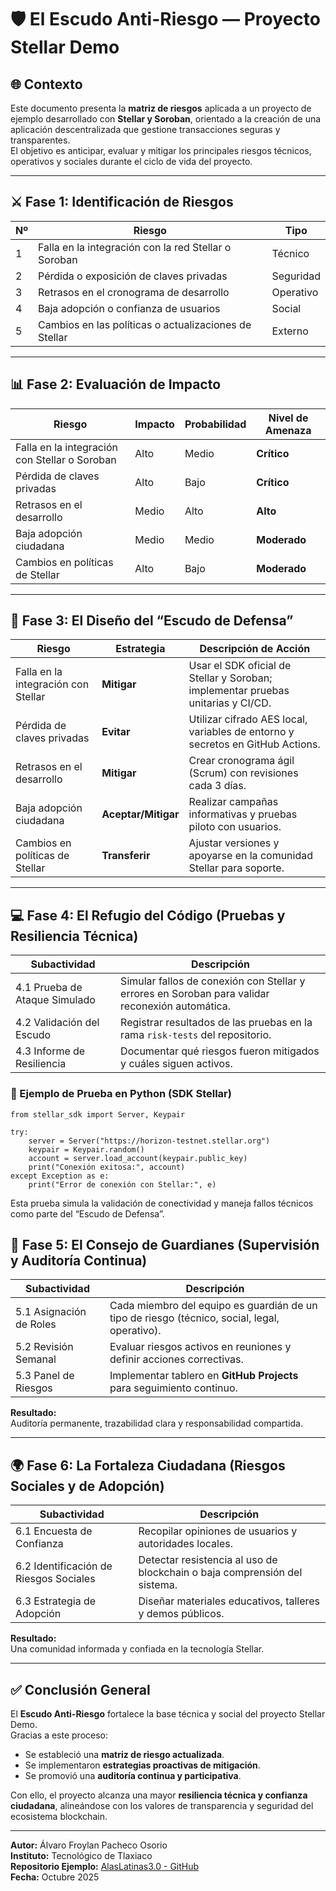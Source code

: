 # 🛡️ El Escudo Anti-Riesgo — Proyecto Stellar Demo

## 🌐 Contexto

Este documento presenta la **matriz de riesgos** aplicada a un proyecto de ejemplo desarrollado con **Stellar y Soroban**, orientado a la creación de una aplicación descentralizada que gestione transacciones seguras y transparentes.  
El objetivo es anticipar, evaluar y mitigar los principales riesgos técnicos, operativos y sociales durante el ciclo de vida del proyecto.

---

## ⚔️ Fase 1: Identificación de Riesgos

| Nº | Riesgo | Tipo |
|----|---------|------|
| 1 | Falla en la integración con la red Stellar o Soroban | Técnico |
| 2 | Pérdida o exposición de claves privadas | Seguridad |
| 3 | Retrasos en el cronograma de desarrollo | Operativo |
| 4 | Baja adopción o confianza de usuarios | Social |
| 5 | Cambios en las políticas o actualizaciones de Stellar | Externo |

---

## 📊 Fase 2: Evaluación de Impacto

| Riesgo | Impacto | Probabilidad | Nivel de Amenaza |
|---------|----------|---------------|------------------|
| Falla en la integración con Stellar o Soroban | Alto | Medio | **Crítico** |
| Pérdida de claves privadas | Alto | Bajo | **Crítico** |
| Retrasos en el desarrollo | Medio | Alto | **Alto** |
| Baja adopción ciudadana | Medio | Medio | **Moderado** |
| Cambios en políticas de Stellar | Alto | Bajo | **Moderado** |

---

## 🧠 Fase 3: El Diseño del “Escudo de Defensa”

| Riesgo | Estrategia | Descripción de Acción |
|--------|-------------|-----------------------|
| Falla en la integración con Stellar | **Mitigar** | Usar el SDK oficial de Stellar y Soroban; implementar pruebas unitarias y CI/CD. |
| Pérdida de claves privadas | **Evitar** | Utilizar cifrado AES local, variables de entorno y secretos en GitHub Actions. |
| Retrasos en el desarrollo | **Mitigar** | Crear cronograma ágil (Scrum) con revisiones cada 3 días. |
| Baja adopción ciudadana | **Aceptar/Mitigar** | Realizar campañas informativas y pruebas piloto con usuarios. |
| Cambios en políticas de Stellar | **Transferir** | Ajustar versiones y apoyarse en la comunidad Stellar para soporte. |

---

## 💻 Fase 4: El Refugio del Código (Pruebas y Resiliencia Técnica)

| Subactividad | Descripción |
|---------------|-------------|
| 4.1 Prueba de Ataque Simulado | Simular fallos de conexión con Stellar y errores en Soroban para validar reconexión automática. |
| 4.2 Validación del Escudo | Registrar resultados de las pruebas en la rama `risk-tests` del repositorio. |
| 4.3 Informe de Resiliencia | Documentar qué riesgos fueron mitigados y cuáles siguen activos. |

### 🧩 Ejemplo de Prueba en Python (SDK Stellar)

```pyton
from stellar_sdk import Server, Keypair

try:
    server = Server("https://horizon-testnet.stellar.org")
    keypair = Keypair.random()
    account = server.load_account(keypair.public_key)
    print("Conexión exitosa:", account)
except Exception as e:
    print("Error de conexión con Stellar:", e)

```
Esta prueba simula la validación de conectividad y maneja fallos técnicos como parte del “Escudo de Defensa”.

## 🧭 Fase 5: El Consejo de Guardianes (Supervisión y Auditoría Continua)

| Subactividad | Descripción |
|---------------|-------------|
| 5.1 Asignación de Roles | Cada miembro del equipo es guardián de un tipo de riesgo (técnico, social, legal, operativo). |
| 5.2 Revisión Semanal | Evaluar riesgos activos en reuniones y definir acciones correctivas. |
| 5.3 Panel de Riesgos | Implementar tablero en **GitHub Projects** para seguimiento continuo. |

**Resultado:**  
Auditoría permanente, trazabilidad clara y responsabilidad compartida.

---

## 🌍 Fase 6: La Fortaleza Ciudadana (Riesgos Sociales y de Adopción)

| Subactividad | Descripción |
|---------------|-------------|
| 6.1 Encuesta de Confianza | Recopilar opiniones de usuarios y autoridades locales. |
| 6.2 Identificación de Riesgos Sociales | Detectar resistencia al uso de blockchain o baja comprensión del sistema. |
| 6.3 Estrategia de Adopción | Diseñar materiales educativos, talleres y demos públicos. |

**Resultado:**  
Una comunidad informada y confiada en la tecnología Stellar.

---

## ✅ Conclusión General

El **Escudo Anti-Riesgo** fortalece la base técnica y social del proyecto Stellar Demo.  
Gracias a este proceso:

- Se estableció una **matriz de riesgo actualizada**.  
- Se implementaron **estrategias proactivas de mitigación**.  
- Se promovió una **auditoría continua y participativa**.  

Con ello, el proyecto alcanza una mayor **resiliencia técnica y confianza ciudadana**, alineándose con los valores de transparencia y seguridad del ecosistema blockchain.

---

**Autor:** Álvaro Froylan Pacheco Osorio  
**Instituto:** Tecnológico de Tlaxiaco  
**Repositorio Ejemplo:** [AlasLatinas3.0 - GitHub](https://github.com/SistemasTecTlaxiaco/AlasLatinas3.0/wiki)  
**Fecha:** Octubre 2025  

